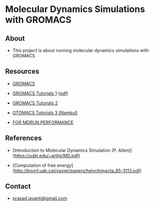 # Molecular Dynamics Simulations with GROMACS 

## About 

- This project is about running molecular dynamics simulations  with GROMACS


## Resources 

- [GROMACS](http://www.gromacs.org/)

- [GROMACS Tutorials 1](http://www.mdtutorials.com/gmx/) ([pdf](http://www.gromacs.org/@api/deki/files/206/=membrane_tutorial_online.pdf))

- [GROMACS Tutorials 2](http://www.gromacs.org/@api/deki/files/198/=gmx-tutorial.pdf)

- [GTOMACS Tutorials 3 (Namkul)](https://github.com/jalemkul/gmx_tutorials_livecoms/blob/master/gmx_tutorials.pdf)

- [FOR MDRUN PERFORMANCE](http://manual.gromacs.org/documentation/5.1/user-guide/mdrun-performance.html)

## References 

- [Introduction to Molecular Dynamics Simulation (P. Allen)] (https://udel.edu/~arthij/MD.pdf)

- [Computation of free energy] (http://bioinf.uab.cat/xavier/papers/helvchimacta_85-3113.pdf)

##  Contact 
 
- prasad.jayanti@gmail.com  

